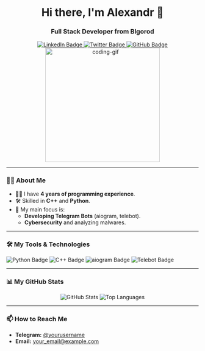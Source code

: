 <div id="header" align="center">
    <h1>Hi there, I'm Alexandr 👋</h1>
    <h3>Full Stack Developer from Blgorod</h3>
</div>

<div id="badges" align="center">
    <a href="https://www.linkedin.com/in/yourprofile">
        <img src="https://img.shields.io/badge/LinkedIn-blue?style=for-the-badge&logo=linkedin&logoColor=white" alt="LinkedIn Badge"/>
    </a>
    <a href="https://twitter.com/yourprofile">
        <img src="https://img.shields.io/badge/Twitter-blue?style=for-the-badge&logo=twitter&logoColor=white" alt="Twitter Badge"/>
    </a>
    <a href="https://github.com/yourusername">
        <img src="https://img.shields.io/badge/GitHub-black?style=for-the-badge&logo=github&logoColor=white" alt="GitHub Badge"/>
    </a>
</div>

<div align="center">
    <img src="https://media.giphy.com/media/qgQUggAC3Pfv687qPC/giphy.gif" width="300" alt="coding-gif"/>
</div>

---

### 👨‍💻 About Me
- 🧑‍💻 I have **4 years of programming experience**.  
- 🛠️ Skilled in **C++** and **Python**.  
- 🎯 My main focus is:  
  - **Developing Telegram Bots** (aiogram, telebot).  
  - **Cybersecurity** and analyzing malwares.  

---

### 🛠️ My Tools & Technologies
<div>
    <img src="https://img.shields.io/badge/Python-3776AB?style=for-the-badge&logo=python&logoColor=white" alt="Python Badge"/>
    <img src="https://img.shields.io/badge/C++-00599C?style=for-the-badge&logo=cplusplus&logoColor=white" alt="C++ Badge"/>
    <img src="https://img.shields.io/badge/aiogram-2E8B57?style=for-the-badge&logo=python&logoColor=white" alt="aiogram Badge"/>
    <img src="https://img.shields.io/badge/Telebot-FF4500?style=for-the-badge&logo=telegram&logoColor=white" alt="Telebot Badge"/>
</div>

---

### 📊 My GitHub Stats
<div align="center">
    <img src="https://github-readme-stats.vercel.app/api?username=yourusername&show_icons=true&theme=radical" alt="GitHub Stats"/>
    <img src="https://github-readme-stats.vercel.app/api/top-langs/?username=yourusername&layout=compact&theme=radical" alt="Top Languages"/>
</div>

---

### 📫 How to Reach Me
- **Telegram:** [@yourusername](https://t.me/yourusername)  
- **Email:** [your_email@example.com](mailto:your_email@example.com)
